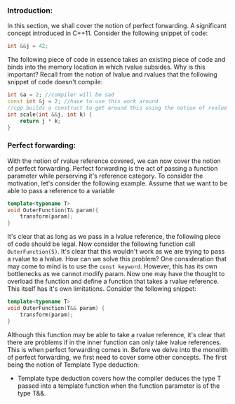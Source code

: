### Introduction:
In this section, we shall cover the notion of perfect forwarding. 
A significant concept introduced in C++11.
Consider the following snippet of code:
```cpp
int &&j = 42;
```
The following piece of code in essence takes an existing piece of code and binds into the memory location in which rvalue subsides. 
Why is this important?
Recall from the notion of lvalue and rvalues that the following snippet of code doesn't compile:
```cpp
int &a = 2; //compiler will be sad 
const int &j = 2; //have to use this work around 
//cpp builds a construct to get around this using the notion of rvalue
int scale(int &&j, int k) {
    return j * k;
}
```
### Perfect forwarding:
With the notion of rvalue reference covered, we can now cover the notion of perfect forwarding.
Perfect forwarding is the act of passing a function parameter while perserving it's reference category.
To consider the motivation, let's consider the following example.
Assume that we want to be able to pass a reference to a variable 
```cpp
template<typename T> 
void OuterFunction(T& param){
    transform(param);
}
```
It's clear that as long as we pass in a lvalue reference, the following piece of code should be legal.
Now consider the following function call `OuterFunction(5)`. It's clear that this wouldn't work as we are trying to pass a rvalue to a lvalue.
How can we solve this problem?
One consideration that may come to mind is to use the `const keyword`. However, this has its own bottlenecks as we cannot modify param.
Now one may have the thought to overload the function and define a function that takes a rvalue reference. This itself has it's own limitations.
Consider the following snippet:
```cpp
template<typename T> 
void OuterFunction(T&& param) {
    transform(param);
}

```
Although this function may be able to take a rvalue reference, it's clear that there are problems if in the inner function can only take lvalue references.
This is when perfect forwarding comes in. Before we delve into the monolith of perfect forwarding, we first need to cover some other concepts.
The first being the notion of Template Type deduction:
- Template type deduction covers how the compiler deduces the type T passed into a template function when the function parameter is of the type T&&.

